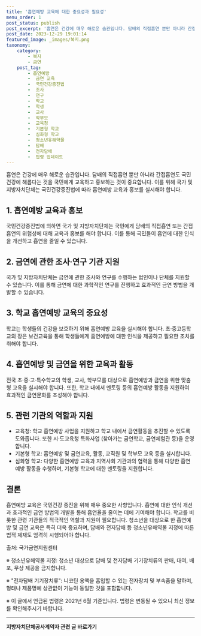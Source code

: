 ```yaml
---
title: '흡연예방 교육에 대한 중요성과 필요성'
menu_order: 1
post_status: publish
post_excerpt: '흡연은 건강에 매우 해로운 습관입니다. 담배의 직접흡연 뿐만 아니라 간접흡연도 국민건강에 해롭다는 것을 국민에게 교육하고 홍보하는 것이 중요합니다. 이를 위해 국가 및 지방자치단체는 국민건강증진법에 따라 흡연예방 교육과 홍보를 실시해야 합니다.'
post_date: 2023-12-29 19:01:14
featured_image: _images/복지.png
taxonomy:
    category:
        - 복지
        - 금연
    post_tag:
        - 흡연예방
        -  금연 교육
        -  국민건강증진법
        -  조사
        -  연구
        -  학교
        -  학생
        -  교사
        -  학부모
        -  교육청
        -  기본형 학교
        -  심화형 학교
        -  청소년유해약물
        -  담배
        -  전자담배
        -  법령 업데이트
---
```



흡연은 건강에 매우 해로운 습관입니다. 담배의 직접흡연 뿐만 아니라 간접흡연도 국민건강에 해롭다는 것을 국민에게 교육하고 홍보하는 것이 중요합니다. 이를 위해 국가 및 지방자치단체는 국민건강증진법에 따라 흡연예방 교육과 홍보를 실시해야 합니다.

## 1. 흡연예방 교육과 홍보

국민건강증진법에 의하면 국가 및 지방자치단체는 국민에게 담배의 직접흡연 또는 간접흡연의 위험성에 대해 교육과 홍보를 해야 합니다. 이를 통해 국민들이 흡연에 대한 인식을 개선하고 흡연을 줄일 수 있습니다.

## 2. 금연에 관한 조사·연구 기관 지원

국가 및 지방자치단체는 금연에 관한 조사와 연구를 수행하는 법인이나 단체를 지원할 수 있습니다. 이를 통해 금연에 대한 과학적인 연구를 진행하고 효과적인 금연 방법을 개발할 수 있습니다.

## 3. 학교 흡연예방 교육의 중요성

학교는 학생들의 건강을 보호하기 위해 흡연예방 교육을 실시해야 합니다. 초·중고등학교의 장은 보건교육을 통해 학생들에게 흡연예방에 대한 인식을 제공하고 필요한 조치를 취해야 합니다.

## 4. 흡연예방 및 금연을 위한 교육과 활동

전국 초·중·고·특수학교의 학생, 교사, 학부모를 대상으로 흡연예방과 금연을 위한 맞춤형 교육을 실시해야 합니다. 또한, 학교 내에서 멘토링 등의 흡연예방 활동을 지원하여 효과적인 금연문화를 조성해야 합니다.

## 5. 관련 기관의 역할과 지원

- 교육청: 학교 흡연예방 사업을 지원하고 학교 내에서 금연활동을 추진할 수 있도록 도와줍니다. 또한 시·도교육청 특화사업 (찾아가는 금연학교, 금연체험관 등)을 운영합니다.
- 기본형 학교: 흡연예방 및 금연교육, 활동, 교직원 및 학부모 교육 등을 실시합니다.
- 심화형 학교: 다양한 흡연예방 교육과 지역사회 기관과의 협력을 통해 다양한 흡연예방 활동을 수행하며, 기본형 학교에 대한 멘토링을 지원합니다.

## 결론

흡연예방 교육은 국민건강 증진을 위해 매우 중요한 사항입니다. 흡연에 대한 인식 개선과 효과적인 금연 방법의 개발을 통해 흡연율을 줄이는 데에 기여해야 합니다. 학교를 비롯한 관련 기관들의 적극적인 역할과 지원이 필요합니다. 청소년을 대상으로 한 흡연예방 및 금연 교육은 특히 더욱 중요하며, 담배와 전자담배 등 청소년유해약물 지정에 따른 법적 제재도 엄격히 시행되어야 합니다.

출처: 국가금연지원센터

※ 청소년유해약물 지정: 청소년 대상으로 담배 및 전자담배 기기장치류의 판매, 대여, 배포, 무상 제공을 금지합니다.

※ "전자담배 기기장치류": 니코틴 용액을 흡입할 수 있는 전자장치 및 부속품을 말하며, 형태나 제품명에 상관없이 기능이 동일한 것을 포함합니다.

※ 이 글에서 언급된 법령은 2021년 6월 기준입니다. 법령은 변동될 수 있으니 최신 정보를 확인해주시기 바랍니다.
<!-- wp:separator -->
<hr class="wp-block-separator has-alpha-channel-opacity"/>
<!-- /wp:separator -->

<!-- wp:group {"backgroundColor":"base","layout":{"type":"constrained"}} -->
<div class="wp-block-group has-base-background-color has-background"><!-- wp:paragraph {"align":"center","fontSize":"medium"} -->
<p class="has-text-align-center has-large-font-size"><strong>지방자치단체공사계약자 관련 글 바로가기</strong></p>
<!-- /wp:paragraph -->


<!-- wp:latest-posts
{"categories":[{"id":7140,"count":19,"description":"","link":"https://uknowlaw.com/category/%ec%a7%80%eb%b0%a9%ec%9e%90%ec%b9%98%eb%8b%a8%ec%b2%b4%ea%b3%b5%ec%82%ac%ea%b3%84%ec%95%bd%ec%9e%90/","name":"지방자치단체공사계약자","slug":"지방자치단체공사계약자","taxonomy":"category","parent":0,"meta":[],"_links":{"self":[{"href":"https://uknowlaw.com/wp-json/wp/v2/categories/7140"}],"collection":[{"href":"https://uknowlaw.com/wp-json/wp/v2/categories"}],"about":[{"href":"https://uknowlaw.com/wp-json/wp/v2/taxonomies/category"}],"wp:post_type":[{"href":"https://uknowlaw.com/wp-json/wp/v2/posts?categories=7140"}],"curies":[{"name":"wp","href":"https://api.w.org/{rel}","templated":true}]}}],"postsToShow":100,"excerptLength":28,"postLayout":"grid","columns":2,"featuredImageAlign":"left","featuredImageSizeSlug":"large","fontSize":"small"} /--></div>
<!-- /wp:group -->